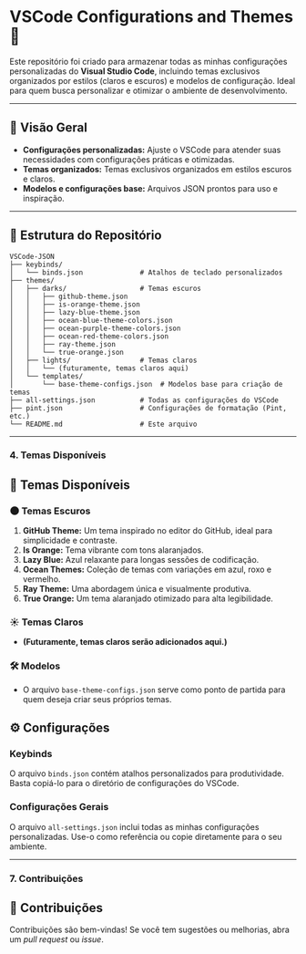# VSCode Configurations and Themes 🎨

Este repositório foi criado para armazenar todas as minhas configurações personalizadas do **Visual Studio Code**, incluindo temas exclusivos organizados por estilos (claros e escuros) e modelos de configuração. Ideal para quem busca personalizar e otimizar o ambiente de desenvolvimento.

---

## 🌟 Visão Geral

- **Configurações personalizadas:** Ajuste o VSCode para atender suas necessidades com configurações práticas e otimizadas.
- **Temas organizados:** Temas exclusivos organizados em estilos escuros e claros.
- **Modelos e configurações base:** Arquivos JSON prontos para uso e inspiração.

---

## 📁 Estrutura do Repositório

```plaintext
VSCode-JSON
├── keybinds/
│   └── binds.json              # Atalhos de teclado personalizados
├── themes/
│   ├── darks/                  # Temas escuros
│   │   ├── github-theme.json
│   │   ├── is-orange-theme.json
│   │   ├── lazy-blue-theme.json
│   │   ├── ocean-blue-theme-colors.json
│   │   ├── ocean-purple-theme-colors.json
│   │   ├── ocean-red-theme-colors.json
│   │   ├── ray-theme.json
│   │   └── true-orange.json
│   ├── lights/                 # Temas claros
│   │   └── (futuramente, temas claros aqui)
│   └── templates/
│       └── base-theme-configs.json  # Modelos base para criação de temas
├── all-settings.json           # Todas as configurações do VSCode
├── pint.json                   # Configurações de formatação (Pint, etc.)
└── README.md                   # Este arquivo
```

---

### **4. Temas Disponíveis**

## 🎨 Temas Disponíveis

### 🌑 Temas Escuros
1. **GitHub Theme:** Um tema inspirado no editor do GitHub, ideal para simplicidade e contraste.
2. **Is Orange:** Tema vibrante com tons alaranjados.
3. **Lazy Blue:** Azul relaxante para longas sessões de codificação.
4. **Ocean Themes:** Coleção de temas com variações em azul, roxo e vermelho.
5. **Ray Theme:** Uma abordagem única e visualmente produtiva.
6. **True Orange:** Um tema alaranjado otimizado para alta legibilidade.

### ☀️ Temas Claros
- **(Futuramente, temas claros serão adicionados aqui.)**

### 🛠️ Modelos
- O arquivo `base-theme-configs.json` serve como ponto de partida para quem deseja criar seus próprios temas.

## ⚙️ Configurações

### Keybinds
O arquivo `binds.json` contém atalhos personalizados para produtividade. Basta copiá-lo para o diretório de configurações do VSCode.

### Configurações Gerais
O arquivo `all-settings.json` inclui todas as minhas configurações personalizadas. Use-o como referência ou copie diretamente para o seu ambiente.

---

### **7. Contribuições**

## 🤝 Contribuições

Contribuições são bem-vindas! Se você tem sugestões ou melhorias, abra um _pull request_ ou _issue_.
